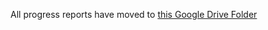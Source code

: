 All progress reports have moved to [this Google Drive Folder](https://drive.google.com/#folders/0B9dU7zPD0s_LMm5RMGZGX2JEeGc)
